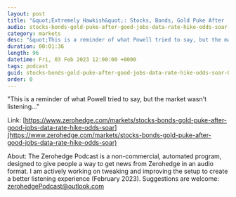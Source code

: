 ```yaml
---
layout: post
title: "&quot;Extremely Hawkish&quot;: Stocks, Bonds, Gold Puke After 'Good' Jobs Data; Rate-Hike Odds Soar"
audio: stocks-bonds-gold-puke-after-good-jobs-data-rate-hike-odds-soar-0
category: markets
desc: "&quot;This is a reminder of what Powell tried to say, but the market wasn't listening...&quot; "
duration: 00:01:36
length: 96
datetime: Fri, 03 Feb 2023 12:00:00 +0000
tags: podcast
guid: stocks-bonds-gold-puke-after-good-jobs-data-rate-hike-odds-soar-0
order: 0
---
```

&quot;This is a reminder of what Powell tried to say, but the market wasn't listening...&quot; 

Link: [https://www.zerohedge.com/markets/stocks-bonds-gold-puke-after-good-jobs-data-rate-hike-odds-soar](https://www.zerohedge.com/markets/stocks-bonds-gold-puke-after-good-jobs-data-rate-hike-odds-soar)

About: The Zerohedge Podcast is a non-commercial, automated program, designed to give people a way to get news from Zerohedge in an audio format.  I am actively working on tweaking and improving the setup to create a better listening experience (February 2023).  Suggestions are welcome: [zerohedgePodcast@outlook.com](mailto:zerohedgePodcast@outlook.com)